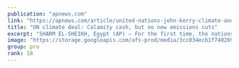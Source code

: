 ```yaml
---
publication: "apnews.com"
link: "https://apnews.com/article/united-nations-john-kerry-climate-and-environment-18f6e5cb8183c59ceaf0cf2408842e6c"
title: "UN climate deal: Calamity cash, but no new emissions cuts"
excerpt: "SHARM EL-SHEIKH, Egypt (AP) — For the first time, the nations of the world decided to help pay for the damage an overheating world is inflicting on poor countries, but they finished marathon climate t"
image: "https://storage.googleapis.com/afs-prod/media/3cc034ecb1f740269f8e2a73f45a4f47/3000.jpeg"
group: pro
rank: 18
---
```

